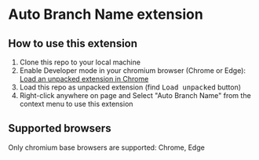 # Auto Branch Name extension

## How to use this extension

1. Clone this repo to your local machine
2. Enable Developer mode in your chromium browser (Chrome or Edge): [Load an unpacked extension in Chrome](https://developer.chrome.com/docs/extensions/get-started/tutorial/hello-world#load-unpacked)
3. Load this repo as unpacked extension (find <kbd>Load unpacked</kbd> button)
4. Right-click anywhere on page and Select "Auto Branch Name" from the context
   menu to use this extension

## Supported browsers

Only chromium base browsers are supported: Chrome, Edge
